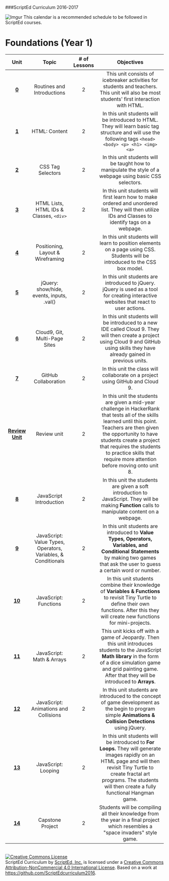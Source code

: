 ###ScriptEd Curriculum 2016-2017


![Imgur](http://i.imgur.com/P6Mdcqe.png)
This calendar is a recommended schedule to be followed in ScriptEd courses.



Foundations (Year 1)
===================
| Unit | Topic |# of Lessons | Objectives | 
|:--------:|:---:|:---:|:---------:|
| [**0**](units/unit0) | Routines and Introductions | 2 | This unit consists of icebreaker activities for students and teachers. This unit will also be most students' first interaction with HTML.|
| [**1**](units/unit1) | HTML: Content | 2 |In this unit students will be introduced to HTML. They will learn basic tag structure and will use the following tags `<head> <body> <p> <h1> <img> <a>`|
| [**2**](units/unit2) | CSS Tag Selectors | 2 |In this unit students will be taught how to manipulate the style of a webpage using basic CSS selectors.|
| [**3**](units/unit3) | HTML Lists, HTML IDs & Classes, `<div>` | 2 |In this unit students will first learn how to make ordered and unordered list. They will then utilize IDs and Classes to identify tags on a webpage. |
| [**4**](units/unit4)  | Positioning, Layout & Wireframing | 2 |In this unit students will learn to position elements on a page using CSS. Students will be introduced to the CSS box model. |
| [**5**](units/unit5) | jQuery: show/hide, events, inputs, .val() | 2 |In this unit students are introduced to jQuery. jQuery is used as a tool for creating interactive websites that react to user actions. |
| [**6**](units/unit6) | Cloud9, Git, Multi-Page Sites| 2 |In this unit students will be introduced to a new IDE called Cloud 9. They will then create a project using Cloud 9 and GitHub using skills they have already gained in previous units. |
| [**7**](units/unit7) | GitHub Collaboration | 2 |In this unit the class will collaborate on a project using GitHub and Cloud 9.|
| [**Review Unit**](units/unitReview) | Review unit | 2 |In this unit the students are given a mid-year challenge in HackerRank that tests all of the skills learned until this point. Teachers are then given the opportunity to have students create a project that requires the students to practice skills that require more attention before moving onto unit 8.
| [**8**](units/unit8) | JavaScript Introduction | 2 |In this unit the students are given a soft introduction to JavaScript. They will be making **Function** calls to manipulate content on a webpage.
| [**9**](units/unit9) | JavaScript: Value Types, Operators, Variables, & Conditionals| 2 | In this unit students are introduced to **Value Types, Operators, Variables, and Conditional Statements** by making two games that ask the user to guess a certain word or number.|
| [**10**](units/unit10) | JavaScript: Functions| 2 |In this unit students combine their knowledge of **Variables & Functions** to revisit Tiny Turtle to define their own functions. After this they will create new functions for mini-projects.|
| [**11**](units/unit11) | JavaScript: Math & Arrays| 2 |This unit kicks off with a game of Jeopardy. Then this unit introduces students to the JavaScript **Math library** in the form of a dice simulation game and grid painting game. After that they will be introduced to **Arrays**. |
| [**12**](units/unit12) | JavaScript: Animations and Collisions| 2 |In this unit students are introduced to the concept of game development as the begin to program simple **Animations & Collision Detections** using jQuery. |
| [**13**](units/unit13) | JavaScript: Looping| 2 |In this unit students will be introduced to **For Loops.** They will generate images rapidly on an HTML page and will then revisit Tiny Turtle to create fractal art programs. The students will then create a fully functional Hangman game.|
| [**14**](units/unit14) | Capstone Project | 2 |Students will be compiling all their knowledge from the year in a final project which resembles a "space invaders" style game. |




<br>
<a rel="license" href="http://creativecommons.org/licenses/by-nc/4.0/"><img alt="Creative Commons License" style="border-width:0" src="https://i.creativecommons.org/l/by-nc/4.0/88x31.png" /></a><br /><span xmlns:dct="http://purl.org/dc/terms/" property="dct:title">ScriptEd Curriculum</span> by <a xmlns:cc="http://creativecommons.org/ns#" href="https://github.com/ScriptEdcurriculum/curriculum" property="cc:attributionName" rel="cc:attributionURL">ScriptEd, Inc.</a> is licensed under a <a rel="license" href="http://creativecommons.org/licenses/by-nc/4.0/">Creative Commons Attribution-NonCommercial 4.0 International License</a>.  Based on a work at <a xmlns:dct="http://purl.org/dc/terms/" href="https://github.com/ScriptEdcurriculum/curriculum2016" rel="dct:source">https://github.com/ScriptEdcurriculum2016</a>.
